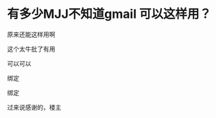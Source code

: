 # 有多少MJJ不知道gmail 可以这样用？


原来还能这样用啊

这个太牛批了有用

可以可以

绑定

绑定

过来说感谢的，楼主<img src="static/image/smiley/default/victory.gif" smilieid="14" border="0" alt="" />
